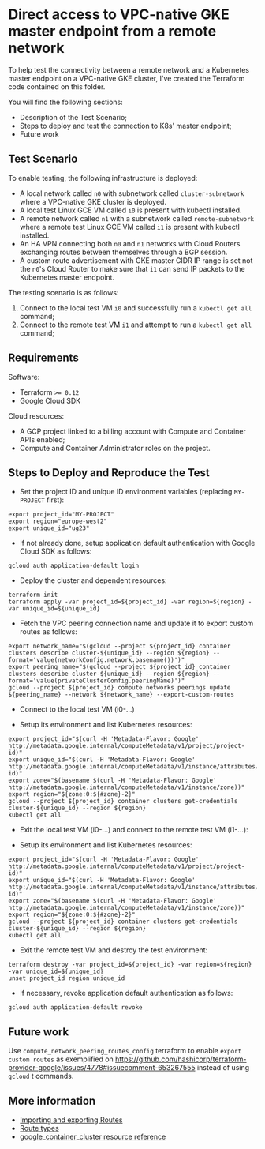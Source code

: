 # Direct access to VPC-native GKE master endpoint from a remote network

To help test the connectivity between a remote network and a Kubernetes master endpoint on a VPC-native GKE cluster,
I've created the Terraform code contained on this folder.

You will find the following sections:
- Description of the Test Scenario;
- Steps to deploy and test the connection to K8s' master endpoint;
- Future work

## Test Scenario

To enable testing, the following infrastructure is deployed:

- A local network called `n0` with subnetwork called `cluster-subnetwork` where a VPC-native GKE cluster is deployed.
- A local test Linux GCE VM called `i0` is present with kubectl installed.
- A remote network called `n1` with a subnetwork called `remote-subnetwork` where a remote test Linux GCE VM called `i1`
is present with kubectl installed.
- An HA VPN connecting both `n0` and `n1` networks with Cloud Routers exchanging routes between themselves through a BGP
session.
- A custom route advertisement with GKE master CIDR IP range is set not the `n0`'s Cloud Router to make sure that `i1`
can send IP packets to the Kubernetes master endpoint.

The testing scenario is as follows:
1. Connect to the local test VM `i0` and successfully run a `kubectl get all` command;
2. Connect to the remote test VM `i1` and attempt to run a `kubectl get all` command;

## Requirements

Software:
* Terraform `>= 0.12`
* Google Cloud SDK

Cloud resources:
* A GCP project linked to a billing account with Compute and Container APIs enabled;
* Compute and Container Administrator roles on the project.

## Steps to Deploy and Reproduce the Test

* Set the project ID and unique ID environment variables (replacing `MY-PROJECT` first):

```shell script
export project_id="MY-PROJECT"
export region="europe-west2"
export unique_id="ug23"
```

* If not already done, setup application default authentication with Google Cloud SDK as follows:

```shell script
gcloud auth application-default login
```

* Deploy the cluster and dependent resources:

```shell script
terraform init
terraform apply -var project_id=${project_id} -var region=${region} -var unique_id=${unique_id}
```

* Fetch the VPC peering connection name and update it to export custom routes as follows:

```shell script
export network_name="$(gcloud --project ${project_id} container clusters describe cluster-${unique_id} --region ${region} --format='value(networkConfig.network.basename())')"
export peering_name="$(gcloud --project ${project_id} container clusters describe cluster-${unique_id} --region ${region} --format='value(privateClusterConfig.peeringName)')"
gcloud --project ${project_id} compute networks peerings update ${peering_name} --network ${network_name} --export-custom-routes
```

* Connect to the local test VM (i0-...)

* Setup its environment and list Kubernetes resources:

```shell script
export project_id="$(curl -H 'Metadata-Flavor: Google' http://metadata.google.internal/computeMetadata/v1/project/project-id)"
export unique_id="$(curl -H 'Metadata-Flavor: Google' http://metadata.google.internal/computeMetadata/v1/instance/attributes/unique-id)"
export zone="$(basename $(curl -H 'Metadata-Flavor: Google' http://metadata.google.internal/computeMetadata/v1/instance/zone))"
export region="${zone:0:${#zone}-2}"
gcloud --project ${project_id} container clusters get-credentials cluster-${unique_id} --region ${region}
kubectl get all
```

* Exit the local test VM (i0-...) and connect to the remote test VM (i1-...):

* Setup its environment and list Kubernetes resources:

```shell script
export project_id="$(curl -H 'Metadata-Flavor: Google' http://metadata.google.internal/computeMetadata/v1/project/project-id)"
export unique_id="$(curl -H 'Metadata-Flavor: Google' http://metadata.google.internal/computeMetadata/v1/instance/attributes/unique-id)"
export zone="$(basename $(curl -H 'Metadata-Flavor: Google' http://metadata.google.internal/computeMetadata/v1/instance/zone))"
export region="${zone:0:${#zone}-2}"
gcloud --project ${project_id} container clusters get-credentials cluster-${unique_id} --region ${region}
kubectl get all
```

* Exit the remote test VM and destroy the test environment:

```shell script
terraform destroy -var project_id=${project_id} -var region=${region} -var unique_id=${unique_id}
unset project_id region unique_id
```

* If necessary, revoke application default authentication as follows:

```shell script
gcloud auth application-default revoke
```

## Future work

Use `compute_network_peering_routes_config` terraform to enable `export custom routes` as exemplified on
https://github.com/hashicorp/terraform-provider-google/issues/4778#issuecomment-653267555 instead of using `gcloud`
t commands.

## More information

* [Importing and exporting Routes](https://cloud.google.com/vpc/docs/vpc-peering#importing-exporting-routes)
* [Route types](https://cloud.google.com/vpc/docs/routes#types_of_routes)
* [google_container_cluster resource reference](https://registry.terraform.io/providers/hashicorp/google/latest/docs/resources/container_cluster)